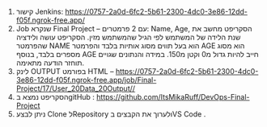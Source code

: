 1.	קישור Jenkins:
https://0757-2a0d-6fc2-5b61-2300-4dc0-3e86-12dd-f05f.ngrok-free.app/
2.	Job שנקרא Final Project – עם 2 פרמטרים: Name, Age, הסקריפט מחשב את שנת הלידה של המשתמש לפי הגיל שהמשתמש מזין.  הסקריפט עושה ולידציה שהפרמטר NAME הוא בעל תווים מסוג אותיות בלבד והפרמטר AGE הוא מסוג מספרים בלבד, בנוסף AGE חייב להיות גדול מ0 וקטן מ150. במידה והנתונים שגויים תוחזר הודעה מתאימה. 
3.	לינק OUTPUT בפורמט HTML – https://0757-2a0d-6fc2-5b61-2300-4dc0-3e86-12dd-f05f.ngrok-free.app/job/Final-Project/17/User_20Data_20Output// 
4.	הסקריפט נמצא בgitHub : https://github.com/ItsMikaRuff/DevOps-Final-Project 
5.	ניתן לבצע Clone לRepository ולערוך את הקבצים בVS Code .
